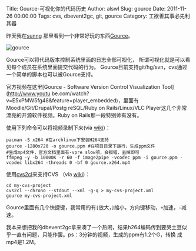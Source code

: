 Title: Gource-可视化你的代码历史
Author: alswl
Slug: gource
Date: 2011-11-26 00:00:00
Tags: cvs, dbevent2gc, git, gource
Category: 工欲善其事必先利其器

昨天我在[sunng](http://sunng.info/blog/2011/10/clojalk-scm-visualization/)
那里看到一个非常好玩的东西[Gource](http://code.google.com/p/gource/)。

![gource](http://upload-log4d.qiniudn.com/2011/11/gource-logo.png)

Gource可以将代码版本控制系统里面的日志全部可视化， 所谓可视化就是可以看见每个成员在系统里面提交代码的行为。
Gource目前支持git/hg/svn，cvs通过一个简单的脚本也可以被Gource支持。

官方视频在这里[Gource - Software Version Control Visualization Tool](http://www.youtu
be.com/watch?v=E5xPMW5fg48&feature=player_embedded)，里面有Moodle/Git/Drupal/Postg
reSQL/Ruby on Rails/Linux/VLC Player这几个非常漂亮的开源软件视频。Ruby on Rails那一段特别帅有没有。

使用下列命令可以将视频录制下来(via [wiki](http://code.google.com/p/gource/wiki/Videos))：

    
    pacman -S x264 #在archlinux下安装H264支持
    gource -1280x720 -o gource.ppm #在项目目录下运行，生成ppm文件
    #生成mp4文件，官方文档里面有-vpre slow项，会报错，去掉即可
    ffmpeg -y -b 10000K -r 60 -f image2pipe -vcodec ppm -i gource.ppm -vcodec libx264 -threads 0 -bf 0 gource.x264.mp4

使用[cvs2cl](http://www.red-bean.com/cvs2cl/)来支持CVS （via
[wiki](http://code.google.com/p/gource/wiki/CVS))：

    
    cd my-cvs-project
    cvs2cl --chrono --stdout --xml -g-q > my-cvs-project.xml
    gource my-cvs-project.xml

Gource里面有几个快捷键，我常用的有`[`放大，`]`缩小，方向键移动，`+`加速，`-`减速。

我本来想把我的dbevent2gc拿来凑了一个热闹，结果h264编码传到要哭土豆似乎一直有问题，只能作罢。ps：3分钟的视频，生成的ppm有1.2个G，转换
成mp4是1.2M。

